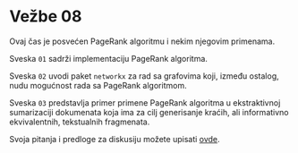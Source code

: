 # Vežbe 08

Ovaj čas je posvećen PageRank algoritmu i nekim njegovim primenama. 

Sveska `01` sadrži implementaciju PageRank algoritma.

Sveska `02` uvodi paket `networkx` za rad sa grafovima koji, između ostalog, nudu mogućnost rada sa PageRank algoritmom. 

Sveska `03` predstavlja primer primene PageRank algoritma u ekstraktivnoj sumarizaciji dokumenata koja ima za cilj generisanje 
kraćih, ali informativno ekvivalentnih, tekstualnih fragmenata. 

Svoja pitanja i predloge za diskusiju možete upisati [ovde](https://docs.google.com/document/d/1uGh1LgdskQKTPfhVd7kDRIcNVPLl-cqhxMXG7snvoYY/edit?usp=sharing).

